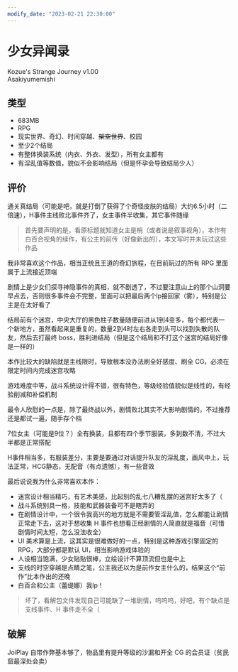 ```yaml
---
modify_date: "2023-02-21 22:30:00"
---
```


# 少女异闻录

Kozue's Strange Journey v1.00  
Asakiyumemishi

## 类型

- 683MB
- RPG
- 现实世界、奇幻、时间穿越、~~架空世界~~、校园
- 至少2个结局
- 有整体换装系统（内衣、外衣、发型），所有女主都有
- 有淫乱值等数值，貌似不会影响结局（但是怀孕会导致结局少人）

## 评价

通关真结局（可能是吧，就是打倒了获得了个奇怪皮肤的结局）大约6.5小时（二倍速），H事件主线败北事件齐了，女主事件半收集，其它事件随缘

> 首先要声明的是，看原标题就知道女主是梢（或者说是叙事视角），本作有白百合视角的续作，有公主的前传（好像新出的），本文写时并未玩过这些作品

我非常喜欢这个作品，相当正统且王道的奇幻旅程，在目前玩过的所有 RPG 里面属于上流接近顶端

剧情上是少女们探寻神隐事件的真相，就不剧透了，不过要注意山上的那个山洞要早点去，否则很多事件会不完整，里面可以把最后两个lp接回家（雾），特别是公主是在太好看了

结局前有个迷宫，中央大厅的黑色柱子数量随便前进从1到4变多，每个都代表一个新地方，虽然看起来是重复的，数量2到4时左右各走到头可以找到失散的队友，然后去打最终 boss，胜利进结局（但是这个结局和不打这个迷宫的结局好像是一样的）

本作比较大的缺陷就是主线限时，导致根本没办法刷全好感度、刷全 CG，必须在限定时间内完成迷宫攻略

游戏难度中等，战斗系统设计得不错，很有特色，等级经验值貌似是线性的，有经验削减和补偿机制

最令人欣慰的一点是，除了最终战以外，剧情败北其实不大影响剧情的，不过推荐还是都试一遍，随手存个档

7位女主（可能是9位？）全有换装，且都有四个季节服装，多到数不清，不过大半都是正常搭配

H事件相当多，有服装差分，主要是要通过对话提升队友的淫乱度，画风中上，玩法正常，HCG静态，无配音（有点遗憾），有一些音效

最后说说我为什么非常喜欢本作：

- 迷宫设计相当精巧，有艺术美感，比起别的乱七八糟乱摆的迷宫好太多了（
- 战斗系统别具一格，技能和武器装备可不是瞎弄的
- 在剧情设计中，一个很令我高兴的地方就是不需要管淫乱值，怎么都能让剧情正常走下去，这对于想收集 H 事件也想看正经剧情的人简直就是福音（可惜剧情时间太短，怎么没法收全）
- UI 美术算是上流，这其实是很难做好的一点，特别是这种游戏引擎固定的 RPG，大部分都是默认 UI，相当影响游戏体验的
- 人设相当饱满，少女贴贴很棒，立绘设计不算顶流但也是中上
- 支线的时空穿越是点睛之笔，公主我还以为是前作女主什么的，结果这个“前作”比本作出的还晚
- 白百合和公主（蕾缇娜）我lp！

> 坏了，看解包文件发现自己可能缺了一堆剧情，呜呜呜，好吧，有个缺点是支线事件、H 事件走不全（

## 破解

JoiPlay 自带作弊基本够了，物品里有提升等级的沙漏和开全 CG 的会员证（贫民窟最深处会卖）
